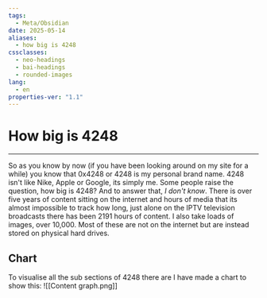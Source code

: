 ```yaml
---
tags:
  - Meta/Obsidian
date: 2025-05-14
aliases:
  - how big is 4248
cssclasses:
  - neo-headings
  - bai-headings
  - rounded-images
lang:
  - en
properties-ver: "1.1"
---
```

# How big is 4248

***
So as you know by now (if you have been looking around on my site for a while) you know that 0x4248 or 4248 is my personal brand name. 4248 isn't like Nike, Apple or Google, its simply me. Some people raise the question, how big is 4248? And to answer that,  *I don't know*. There is over five years of content sitting on the internet and hours of media that its almost impossible to track how long, just alone on the IPTV television broadcasts there has been 2191 hours of content. I also take loads of images, over 10,000. Most of these are not on the internet but are instead stored on physical hard drives.
## Chart
To visualise all the sub sections of 4248 there are I have made a chart to show this:
![[Content graph.png]]